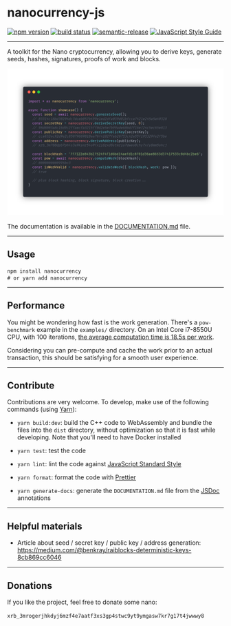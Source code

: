 # nanocurrency-js

[![npm version](https://img.shields.io/npm/v/nanocurrency.svg)](https://www.npmjs.com/package/nanocurrency)
[![build status](https://travis-ci.org/marvinroger/nanocurrency-js.svg?branch=master)](https://travis-ci.org/marvinroger/nanocurrency-js)
[![semantic-release](https://img.shields.io/badge/%20%20%F0%9F%93%A6%F0%9F%9A%80-semantic--release-e10079.svg)](https://github.com/semantic-release/semantic-release)
[![JavaScript Style Guide](https://img.shields.io/badge/code_style-standard-brightgreen.svg)](https://standardjs.com)

---

A toolkit for the Nano cryptocurrency, allowing you to derive keys, generate seeds, hashes, signatures, proofs of work and blocks.

![Code showcase](showcase.png)

The documentation is available in the [DOCUMENTATION.md](DOCUMENTATION.md) file.

---

## Usage

```
npm install nanocurrency
# or yarn add nanocurrency
```

---

## Performance

You might be wondering how fast is the work generation. There's a `pow-benchmark` example in the `examples/` directory.
On an Intel Core i7-8550U CPU, with 100 iterations, [the average computation time is 18.5s per work](https://gist.github.com/marvinroger/5181d213df1306fe2f7af0578d365aa3).

Considering you can pre-compute and cache the work prior to an actual transaction, this should be satisfying for a smooth user experience.

---

## Contribute

Contributions are very welcome. To develop, make use of the following commands (using [Yarn](https://yarnpkg.com)):

* `yarn build:dev`: build the C++ code to WebAssembly and bundle the files into the `dist` directory, without optimization so that it is fast while developing. Note that you'll need to have Docker installed

* `yarn test`: test the code

* `yarn lint`: lint the code against [JavaScript Standard Style](https://standardjs.com)

* `yarn format`: format the code with [Prettier](https://prettier.io)

* `yarn generate-docs`: generate the `DOCUMENTATION.md` file from the [JSDoc](http://usejsdoc.org) annotations

---

## Helpful materials

* Article about seed / secret key / public key / address generation: https://medium.com/@benkray/raiblocks-deterministic-keys-8cb869cc6046

---

## Donations

If you like the project, feel free to donate some nano:

`xrb_3mrogerjhkdyj6mzf4e7aatf3xs3gp4stwc9yt9ymgasw7kr7g17t4jwwwy8`
